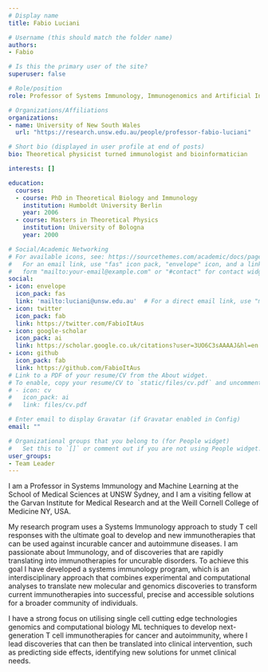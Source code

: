 ```yaml
---
# Display name
title: Fabio Luciani

# Username (this should match the folder name)
authors:
- Fabio

# Is this the primary user of the site?
superuser: false

# Role/position
role: Professor of Systems Immunology, Immunogenomics and Artificial Intelligence

# Organizations/Affiliations
organizations:
- name: University of New South Wales
  url: "https://research.unsw.edu.au/people/professor-fabio-luciani"

# Short bio (displayed in user profile at end of posts)
bio: Theoretical physicist turned immunologist and bioinformatician

interests: []

education:
  courses:
  - course: PhD in Theoretical Biology and Immunology 
    institution: Humboldt University Berlin
    year: 2006
  - course: Masters in Theoretical Physics
    institution: University of Bologna
    year: 2000

# Social/Academic Networking
# For available icons, see: https://sourcethemes.com/academic/docs/page-builder/#icons
#   For an email link, use "fas" icon pack, "envelope" icon, and a link in the
#   form "mailto:your-email@example.com" or "#contact" for contact widget.
social:
- icon: envelope
  icon_pack: fas
  link: 'mailto:luciani@unsw.edu.au'  # For a direct email link, use "mailto:test@example.org".
- icon: twitter
  icon_pack: fab
  link: https://twitter.com/FabioItAus
- icon: google-scholar
  icon_pack: ai
  link: https://scholar.google.co.uk/citations?user=3UO6C3sAAAAJ&hl=en
- icon: github
  icon_pack: fab
  link: https://github.com/FabioItAus
# Link to a PDF of your resume/CV from the About widget.
# To enable, copy your resume/CV to `static/files/cv.pdf` and uncomment the lines below.
# - icon: cv
#   icon_pack: ai
#   link: files/cv.pdf

# Enter email to display Gravatar (if Gravatar enabled in Config)
email: ""

# Organizational groups that you belong to (for People widget)
#   Set this to `[]` or comment out if you are not using People widget.
user_groups:
- Team Leader
---
```


I am a Professor in Systems Immunology and Machine Learning at the School of Medical Sciences at UNSW Sydney, and I am a visiting fellow at the Garvan Institute for Medical Research and at the Weill Cornell College of Medicine NY, USA. 

My research program uses a Systems Immunology approach to study T cell responses with the ultimate goal to develop and new immunotherapies that can be used against incurable cancer and autoimmune diseases.  I am passionate about Immunology, and of discoveries that are rapidly translating into immunotherapies for uncurable disorders. To achieve this goal I have developed a systems immunology program, which is an interdisciplinary approach that combines experimental and computational analyses to translate new molecular and genomics discoveries to  transform current immunotherapies into successful, precise and accessible solutions for a broader community of individuals.

I have a strong focus on utilising single cell cutting edge technologies genomics and computational biology ML techniques to develop next-generation T cell immunotherapies for cancer and autoimmunity, where I lead discoveries that can then be translated into clinical intervention, such as predicting side effects, identifying new solutions for unmet clinical needs.
